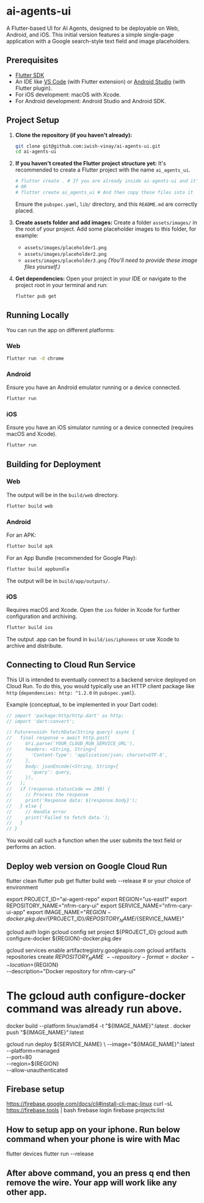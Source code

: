 # ai-agents-ui

A Flutter-based UI for AI Agents, designed to be deployable on Web, Android, and iOS.
This initial version features a simple single-page application with a Google search-style text field and image placeholders.

## Prerequisites

- [Flutter SDK](https://flutter.dev/docs/get-started/install)
- An IDE like [VS Code](https://code.visualstudio.com/) (with Flutter extension) or [Android Studio](https://developer.android.com/studio) (with Flutter plugin).
- For iOS development: macOS with Xcode.
- For Android development: Android Studio and Android SDK.

## Project Setup

1.  **Clone the repository (if you haven't already):**
    ```bash
    git clone git@github.com:iwish-vinay/ai-agents-ui.git
    cd ai-agents-ui
    ```

2.  **If you haven't created the Flutter project structure yet:**
    It's recommended to create a Flutter project with the name `ai_agents_ui`.
    ```bash
    # flutter create . # If you are already inside ai-agents-ui and it's empty
    # OR
    # flutter create ai_agents_ui # And then copy these files into it
    ```
    Ensure the `pubspec.yaml`, `lib/` directory, and this `README.md` are correctly placed.

3.  **Create assets folder and add images:**
    Create a folder `assets/images/` in the root of your project.
    Add some placeholder images to this folder, for example:
    - `assets/images/placeholder1.png`
    - `assets/images/placeholder2.png`
    - `assets/images/placeholder3.png`
    *(You'll need to provide these image files yourself.)*

4.  **Get dependencies:**
    Open your project in your IDE or navigate to the project root in your terminal and run:
    ```bash
    flutter pub get
    ```

## Running Locally

You can run the app on different platforms:

### Web
```bash
flutter run -d chrome
```

### Android
Ensure you have an Android emulator running or a device connected.
```bash
flutter run
```

### iOS
Ensure you have an iOS simulator running or a device connected (requires macOS and Xcode).
```bash
flutter run
```

## Building for Deployment

### Web
The output will be in the `build/web` directory.
```bash
flutter build web
```

### Android
For an APK:
```bash
flutter build apk
```
For an App Bundle (recommended for Google Play):
```bash
flutter build appbundle
```
The output will be in `build/app/outputs/`.

### iOS
Requires macOS and Xcode. Open the `ios` folder in Xcode for further configuration and archiving.
```bash
flutter build ios
```
The output .app can be found in `build/ios/iphoneos` or use Xcode to archive and distribute.

## Connecting to Cloud Run Service

This UI is intended to eventually connect to a backend service deployed on Cloud Run.
To do this, you would typically use an HTTP client package like `http` (`dependencies: http: ^1.2.0` in `pubspec.yaml`).

Example (conceptual, to be implemented in your Dart code):
```dart
// import 'package:http/http.dart' as http;
// import 'dart:convert';

// Future<void> fetchData(String query) async {
//   final response = await http.post(
//     Uri.parse('YOUR_CLOUD_RUN_SERVICE_URL'),
//     headers: <String, String>{
//       'Content-Type': 'application/json; charset=UTF-8',
//     },
//     body: jsonEncode(<String, String>{
//       'query': query,
//     }),
//   );
//   if (response.statusCode == 200) {
//     // Process the response
//     print('Response data: ${response.body}');
//   } else {
//     // Handle error
//     print('Failed to fetch data.');
//   }
// }
```
You would call such a function when the user submits the text field or performs an action.



## Deploy web version on Google Cloud Run

flutter clean
flutter pub get
flutter build web --release # or your choice of environment

export PROJECT_ID="ai-agent-repo"
export REGION="us-east1"
export REPOSITORY_NAME="nfrm-cary-ui"
export SERVICE_NAME="nfrm-cary-ui-app"
export IMAGE_NAME="${REGION}-docker.pkg.dev/${PROJECT_ID}/${REPOSITORY_NAME}/${SERVICE_NAME}"

gcloud auth login
gcloud config set project ${PROJECT_ID}
gcloud auth configure-docker ${REGION}-docker.pkg.dev


gcloud services enable artifactregistry.googleapis.com
gcloud artifacts repositories create ${REPOSITORY_NAME} \
    --repository-format=docker \
    --location=${REGION} \
    --description="Docker repository for nfrm-cary-ui"


# The gcloud auth configure-docker command was already run above.
docker build --platform linux/amd64 -t "${IMAGE_NAME}":latest .
docker push "${IMAGE_NAME}":latest

gcloud run deploy ${SERVICE_NAME} \
  --image="${IMAGE_NAME}":latest \
  --platform=managed \
  --port=80 \
  --region=${REGION} \
  --allow-unauthenticated




## Firebase setup 
https://firebase.google.com/docs/cli#install-cli-mac-linux
curl -sL https://firebase.tools | bash
firebase login
firebase projects:list

## How to setup app on your iphone. Run below command when your phone is wire with Mac
flutter devices
flutter run --release 
## After above command, you an press q end then remove the wire. Your app will work like any other app.
